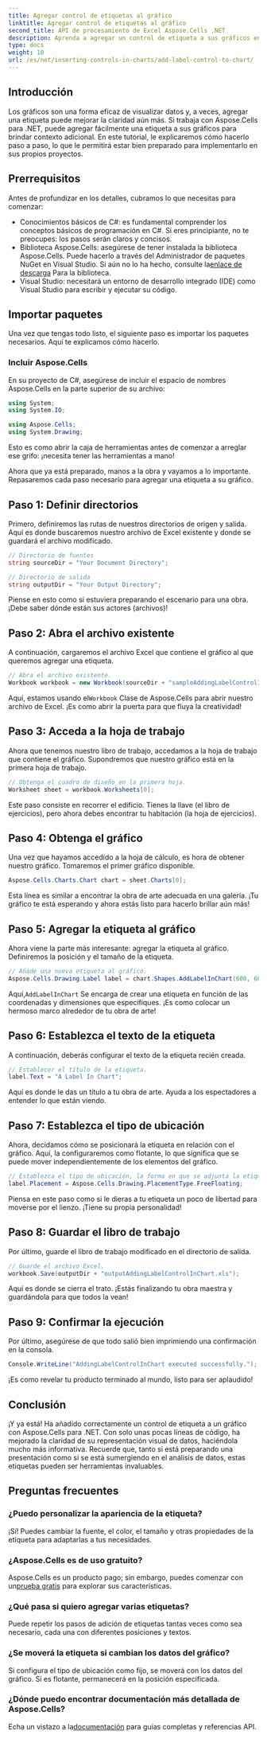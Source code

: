 ```yaml
---
title: Agregar control de etiquetas al gráfico
linktitle: Agregar control de etiquetas al gráfico
second_title: API de procesamiento de Excel Aspose.Cells .NET
description: Aprenda a agregar un control de etiqueta a sus gráficos en Aspose.Cells para .NET con esta guía paso a paso. Mejore la visualización de sus datos.
type: docs
weight: 10
url: /es/net/inserting-controls-in-charts/add-label-control-to-chart/
---
```

## Introducción

Los gráficos son una forma eficaz de visualizar datos y, a veces, agregar una etiqueta puede mejorar la claridad aún más. Si trabaja con Aspose.Cells para .NET, puede agregar fácilmente una etiqueta a sus gráficos para brindar contexto adicional. En este tutorial, le explicaremos cómo hacerlo paso a paso, lo que le permitirá estar bien preparado para implementarlo en sus propios proyectos.

## Prerrequisitos

Antes de profundizar en los detalles, cubramos lo que necesitas para comenzar:

- Conocimientos básicos de C#: es fundamental comprender los conceptos básicos de programación en C#. Si eres principiante, no te preocupes: los pasos serán claros y concisos.
- Biblioteca Aspose.Cells: asegúrese de tener instalada la biblioteca Aspose.Cells. Puede hacerlo a través del Administrador de paquetes NuGet en Visual Studio. Si aún no lo ha hecho, consulte la[enlace de descarga](https://releases.aspose.com/cells/net/) Para la biblioteca.
- Visual Studio: necesitará un entorno de desarrollo integrado (IDE) como Visual Studio para escribir y ejecutar su código.

## Importar paquetes

Una vez que tengas todo listo, el siguiente paso es importar los paquetes necesarios. Aquí te explicamos cómo hacerlo.

### Incluir Aspose.Cells

En su proyecto de C#, asegúrese de incluir el espacio de nombres Aspose.Cells en la parte superior de su archivo:

```csharp
using System;
using System.IO;

using Aspose.Cells;
using System.Drawing;
```

Esto es como abrir la caja de herramientas antes de comenzar a arreglar ese grifo: ¡necesita tener las herramientas a mano!

Ahora que ya está preparado, manos a la obra y vayamos a lo importante. Repasaremos cada paso necesario para agregar una etiqueta a su gráfico.

## Paso 1: Definir directorios

Primero, definiremos las rutas de nuestros directorios de origen y salida. Aquí es donde buscaremos nuestro archivo de Excel existente y donde se guardará el archivo modificado.

```csharp
// Directorio de fuentes
string sourceDir = "Your Document Directory";

// Directorio de salida
string outputDir = "Your Output Directory";
```

Piense en esto como si estuviera preparando el escenario para una obra. ¡Debe saber dónde están sus actores (archivos)!

## Paso 2: Abra el archivo existente

A continuación, cargaremos el archivo Excel que contiene el gráfico al que queremos agregar una etiqueta. 

```csharp
// Abra el archivo existente.
Workbook workbook = new Workbook(sourceDir + "sampleAddingLabelControlInChart.xls");
```

 Aquí, estamos usando el`Workbook` Clase de Aspose.Cells para abrir nuestro archivo de Excel. ¡Es como abrir la puerta para que fluya la creatividad!

## Paso 3: Acceda a la hoja de trabajo

Ahora que tenemos nuestro libro de trabajo, accedamos a la hoja de trabajo que contiene el gráfico. Supondremos que nuestro gráfico está en la primera hoja de trabajo.

```csharp
// Obtenga el cuadro de diseño en la primera hoja.
Worksheet sheet = workbook.Worksheets[0];
```

Este paso consiste en recorrer el edificio. Tienes la llave (el libro de ejercicios), pero ahora debes encontrar tu habitación (la hoja de ejercicios).

## Paso 4: Obtenga el gráfico

Una vez que hayamos accedido a la hoja de cálculo, es hora de obtener nuestro gráfico. Tomaremos el primer gráfico disponible.

```csharp
Aspose.Cells.Charts.Chart chart = sheet.Charts[0];
```

Esta línea es similar a encontrar la obra de arte adecuada en una galería. ¡Tu gráfico te está esperando y ahora estás listo para hacerlo brillar aún más!

## Paso 5: Agregar la etiqueta al gráfico

Ahora viene la parte más interesante: agregar la etiqueta al gráfico. Definiremos la posición y el tamaño de la etiqueta.

```csharp
// Añade una nueva etiqueta al gráfico.
Aspose.Cells.Drawing.Label label = chart.Shapes.AddLabelInChart(600, 600, 350, 900);
```

 Aquí,`AddLabelInChart` Se encarga de crear una etiqueta en función de las coordenadas y dimensiones que especifiques. ¡Es como colocar un hermoso marco alrededor de tu obra de arte!

## Paso 6: Establezca el texto de la etiqueta

A continuación, deberás configurar el texto de la etiqueta recién creada. 

```csharp
// Establecer el título de la etiqueta.
label.Text = "A Label In Chart";
```

Aquí es donde le das un título a tu obra de arte. Ayuda a los espectadores a entender lo que están viendo.

## Paso 7: Establezca el tipo de ubicación

Ahora, decidamos cómo se posicionará la etiqueta en relación con el gráfico. Aquí, la configuraremos como flotante, lo que significa que se puede mover independientemente de los elementos del gráfico.

```csharp
// Establezca el tipo de ubicación, la forma en que se adjunta la etiqueta a las celdas.
label.Placement = Aspose.Cells.Drawing.PlacementType.FreeFloating; 
```

Piensa en este paso como si le dieras a tu etiqueta un poco de libertad para moverse por el lienzo. ¡Tiene su propia personalidad!

## Paso 8: Guardar el libro de trabajo

Por último, guarde el libro de trabajo modificado en el directorio de salida. 

```csharp
// Guarde el archivo Excel.
workbook.Save(outputDir + "outputAddingLabelControlInChart.xls");
```

Aquí es donde se cierra el trato. ¡Estás finalizando tu obra maestra y guardándola para que todos la vean!

## Paso 9: Confirmar la ejecución

Por último, asegúrese de que todo salió bien imprimiendo una confirmación en la consola.

```csharp
Console.WriteLine("AddingLabelControlInChart executed successfully.");
```

¡Es como revelar tu producto terminado al mundo, listo para ser aplaudido!

## Conclusión

¡Y ya está! Ha añadido correctamente un control de etiqueta a un gráfico con Aspose.Cells para .NET. Con solo unas pocas líneas de código, ha mejorado la claridad de su representación visual de datos, haciéndola mucho más informativa. Recuerde que, tanto si está preparando una presentación como si se está sumergiendo en el análisis de datos, estas etiquetas pueden ser herramientas invaluables.

## Preguntas frecuentes

### ¿Puedo personalizar la apariencia de la etiqueta?
¡Sí! Puedes cambiar la fuente, el color, el tamaño y otras propiedades de la etiqueta para adaptarlas a tus necesidades.

### ¿Aspose.Cells es de uso gratuito?
 Aspose.Cells es un producto pago; sin embargo, puedes comenzar con un[prueba gratis](https://releases.aspose.com/) para explorar sus características.

### ¿Qué pasa si quiero agregar varias etiquetas?
Puede repetir los pasos de adición de etiquetas tantas veces como sea necesario, cada una con diferentes posiciones y textos.

### ¿Se moverá la etiqueta si cambian los datos del gráfico?
Si configura el tipo de ubicación como fijo, se moverá con los datos del gráfico. Si es flotante, permanecerá en la posición especificada.

### ¿Dónde puedo encontrar documentación más detallada de Aspose.Cells?
 Echa un vistazo a la[documentación](https://reference.aspose.com/cells/net/) para guías completas y referencias API.